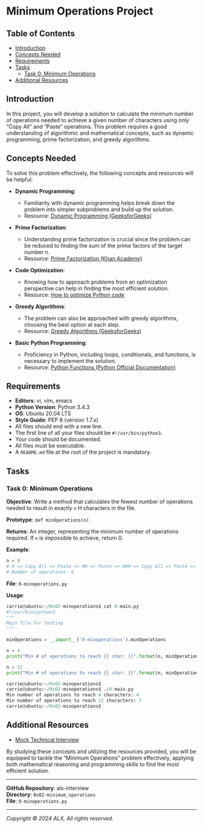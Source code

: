 # Minimum Operations Project

## Table of Contents

- [Introduction](#introduction)
- [Concepts Needed](#concepts-needed)
- [Requirements](#requirements)
- [Tasks](#tasks)
  - [Task 0: Minimum Operations](#task-0-minimum-operations)
- [Additional Resources](#additional-resources)

## Introduction

In this project, you will develop a solution to calculate the minimum number of operations needed to achieve a given number of characters using only “Copy All” and “Paste” operations. This problem requires a good understanding of algorithmic and mathematical concepts, such as dynamic programming, prime factorization, and greedy algorithms.

## Concepts Needed

To solve this problem effectively, the following concepts and resources will be helpful:

- **Dynamic Programming**:
  - Familiarity with dynamic programming helps break down the problem into simpler subproblems and build up the solution.
  - Resource: [Dynamic Programming (GeeksforGeeks)](https://www.geeksforgeeks.org/dynamic-programming/)

- **Prime Factorization**:
  - Understanding prime factorization is crucial since the problem can be reduced to finding the sum of the prime factors of the target number n.
  - Resource: [Prime Factorization (Khan Academy)](https://www.khanacademy.org/math/algebra/x15/a/prime-factorization)

- **Code Optimization**:
  - Knowing how to approach problems from an optimization perspective can help in finding the most efficient solution.
  - Resource: [How to optimize Python code](https://realpython.com/python-performance/)

- **Greedy Algorithms**:
  - The problem can also be approached with greedy algorithms, choosing the best option at each step.
  - Resource: [Greedy Algorithms (GeeksforGeeks)](https://www.geeksforgeeks.org/greedy-algorithms/)

- **Basic Python Programming**:
  - Proficiency in Python, including loops, conditionals, and functions, is necessary to implement the solution.
  - Resource: [Python Functions (Python Official Documentation)](https://docs.python.org/3/tutorial/controlflow.html#defining-functions)

## Requirements

- **Editors**: vi, vim, emacs
- **Python Version**: Python 3.4.3
- **OS**: Ubuntu 20.04 LTS
- **Style Guide**: PEP 8 (version 1.7.x)
- All files should end with a new line.
- The first line of all your files should be `#!/usr/bin/python3`.
- Your code should be documented.
- All files must be executable.
- A `README.md` file at the root of the project is mandatory.

## Tasks

### Task 0: Minimum Operations

**Objective**: Write a method that calculates the fewest number of operations needed to result in exactly `n` H characters in the file.

**Prototype**: `def minOperations(n)`

**Returns**: An integer, representing the minimum number of operations required. If `n` is impossible to achieve, return 0.

**Example**:
```python
n = 9
# H => Copy All => Paste => HH => Paste => HHH => Copy All => Paste => HHHHHH => Paste => HHHHHHHHH
# Number of operations: 6
```

**File**: `0-minoperations.py`

**Usage**:
```python
carrie@ubuntu:~/0x02-minoperations$ cat 0-main.py
#!/usr/bin/python3
"""
Main file for testing
"""

minOperations = __import__('0-minoperations').minOperations

n = 4
print("Min # of operations to reach {} char: {}".format(n, minOperations(n)))

n = 12
print("Min # of operations to reach {} char: {}".format(n, minOperations(n)))

carrie@ubuntu:~/0x02-minoperations$
carrie@ubuntu:~/0x02-minoperations$ ./0-main.py
Min number of operations to reach 4 characters: 4
Min number of operations to reach 12 characters: 7
carrie@ubuntu:~/0x02-minoperations$
```

## Additional Resources

- [Mock Technical Interview](https://www.alx-interview.com)

By studying these concepts and utilizing the resources provided, you will be equipped to tackle the “Minimum Operations” problem effectively, applying both mathematical reasoning and programming skills to find the most efficient solution.

---

**GitHub Repository**: alx-interview  
**Directory**: `0x02-minimum_operations`  
**File**: `0-minoperations.py`

---

*Copyright © 2024 ALX, All rights reserved.*

